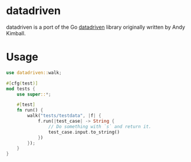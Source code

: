 # datadriven

datadriven is a port of the Go [datadriven](https://github.com/cockroachdb/datadriven) library originally written by Andy Kimball.

# Usage


```rust
use datadriven::walk;

#[cfg(test)]
mod tests {
    use super::*;

    #[test]
    fn run() {
        walk("tests/testdata", |f| {
            f.run(|test_case| -> String {
                // Do something with `s` and return it.
                test_case.input.to_string()
            })
        });
    }
}
```
